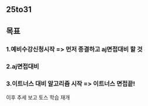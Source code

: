 ## 25to31

## 목표

### 1.예비수강신청시작 => 먼저 종결하고 aj면접대비 할 것
### 2.aj면접대비
### 3.이트너스 대비 알고리즘 시작 => 이트너스 면접끝!
이후 추세 보고 토스 학습 재개

